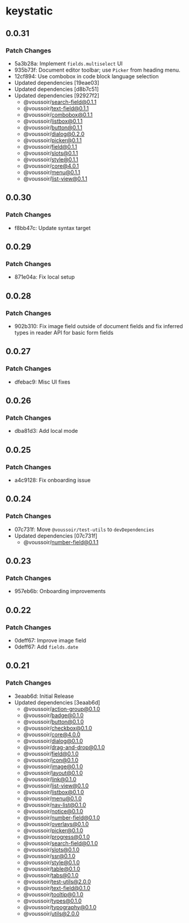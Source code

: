 # keystatic

## 0.0.31

### Patch Changes

- 5a3b28a: Implement `fields.multiselect` UI
- 935b73f: Document editor toolbar; use `Picker` from heading menu.
- 12cf894: Use combobox in code block language selection
- Updated dependencies [19eae03]
- Updated dependencies [d8b7c51]
- Updated dependencies [92927f2]
  - @voussoir/search-field@0.1.1
  - @voussoir/text-field@0.1.1
  - @voussoir/combobox@0.1.1
  - @voussoir/listbox@0.1.1
  - @voussoir/button@0.1.1
  - @voussoir/dialog@0.2.0
  - @voussoir/picker@0.1.1
  - @voussoir/field@0.1.1
  - @voussoir/slots@0.1.1
  - @voussoir/style@0.1.1
  - @voussoir/core@4.0.1
  - @voussoir/menu@0.1.1
  - @voussoir/list-view@0.1.1

## 0.0.30

### Patch Changes

- f8bb47c: Update syntax target

## 0.0.29

### Patch Changes

- 871e04a: Fix local setup

## 0.0.28

### Patch Changes

- 902b310: Fix image field outside of document fields and fix inferred types in
  reader API for basic form fields

## 0.0.27

### Patch Changes

- dfebac9: Misc UI fixes

## 0.0.26

### Patch Changes

- dba81d3: Add local mode

## 0.0.25

### Patch Changes

- a4c9128: Fix onboarding issue

## 0.0.24

### Patch Changes

- 07c731f: Move `@voussoir/test-utils` to `devDependencies`
- Updated dependencies [07c731f]
  - @voussoir/number-field@0.1.1

## 0.0.23

### Patch Changes

- 957eb6b: Onboarding improvements

## 0.0.22

### Patch Changes

- 0deff67: Improve image field
- 0deff67: Add `fields.date`

## 0.0.21

### Patch Changes

- 3eaab6d: Initial Release
- Updated dependencies [3eaab6d]
  - @voussoir/action-group@0.1.0
  - @voussoir/badge@0.1.0
  - @voussoir/button@0.1.0
  - @voussoir/checkbox@0.1.0
  - @voussoir/core@4.0.0
  - @voussoir/dialog@0.1.0
  - @voussoir/drag-and-drop@0.1.0
  - @voussoir/field@0.1.0
  - @voussoir/icon@0.1.0
  - @voussoir/image@0.1.0
  - @voussoir/layout@0.1.0
  - @voussoir/link@0.1.0
  - @voussoir/list-view@0.1.0
  - @voussoir/listbox@0.1.0
  - @voussoir/menu@0.1.0
  - @voussoir/nav-list@0.1.0
  - @voussoir/notice@0.1.0
  - @voussoir/number-field@0.1.0
  - @voussoir/overlays@0.1.0
  - @voussoir/picker@0.1.0
  - @voussoir/progress@0.1.0
  - @voussoir/search-field@0.1.0
  - @voussoir/slots@0.1.0
  - @voussoir/ssr@0.1.0
  - @voussoir/style@0.1.0
  - @voussoir/table@0.1.0
  - @voussoir/tabs@0.1.0
  - @voussoir/test-utils@2.0.0
  - @voussoir/text-field@0.1.0
  - @voussoir/tooltip@0.1.0
  - @voussoir/types@0.1.0
  - @voussoir/typography@0.1.0
  - @voussoir/utils@2.0.0
